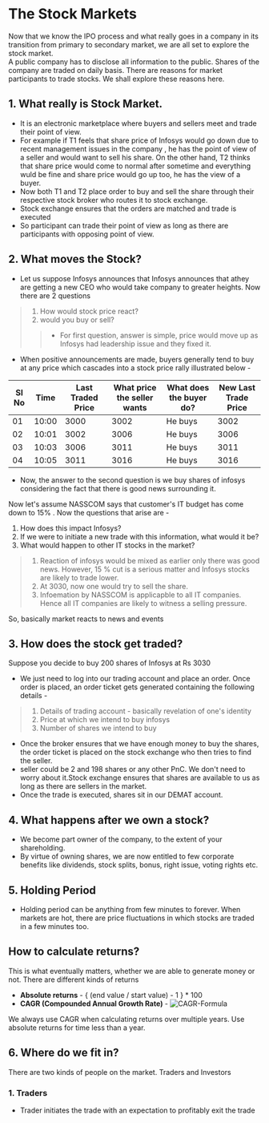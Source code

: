 # The Stock Markets

Now that we know the IPO process and what really goes in a company in its transition from primary to secondary market, we are all set to explore the stock market.
<br>
A public company has to disclose all information to the public. Shares of the company are traded on daily basis. There are reasons for market participants to trade stocks. We shall explore these reasons here.

## 1. What really is Stock Market.

* It is an electronic marketplace where buyers and sellers meet and trade their point of view.
* For example if T1 feels that share price of Infosys would go down due to recent management issues in the company , he has the point of view of a seller and would want to sell his share. On the other hand, T2 thinks that share price would come to normal after sometime and everything wuld be fine and share price would go up too, he has the view of a buyer.
* Now both T1 and T2 place order to buy and sell the share through their respective stock broker who routes it to stock exchange.
* Stock exchange ensures that the orders are matched and trade is executed
* So participant can trade their point of view as long as there are participants with opposing point of view.

## 2. What moves the Stock?

* Let us suppose Infosys announces that Infosys announces that athey are getting a new CEO who would take company to greater heights. Now there are 2 questions
> 1. How would stock price react?
> 2. would you buy or sell?
>> * For first question, answer is simple, price would move up as Infosys had leadership issue and they fixed it.
* When positive announcements are made, buyers generally tend to buy at any price which cascades into a stock price rally illustrated below - 

Sl No|	Time	|Last Traded Price|	What price the seller wants|	What does the buyer do?|	New Last Trade Price
----| ----| ----| ----| ----| ----|
01|	10:00	|3000|	3002|	He buys	|3002
02	|10:01	|3002	|3006|	He buys	|3006
03	|10:03	|3006	|3011|	He buys	|3011
04	|10:05	|3011	|3016|	He buys	|3016

* Now, the answer to the second question is we buy shares of infosys considering the fact that there is good news surrounding it.

Now let's assume NASSCOM says that customer's IT budget has come down to 15% . Now the questions that arise are - 

1. How does this impact Infosys?
2. If we were to initiate a new trade with this information, what would it be?
3. What would happen to other IT stocks in the market?

> 1. Reaction of infosys would be mixed as earlier only there was good news. However, 15 % cut is a serious matter and Infosys stocks are likely to trade lower.
> 2. At 3030, now one would try to sell the share.
> 3. Infoemation by NASSCOM is applicapble to all IT companies. Hence all IT companies are likely to witness a selling pressure.

So, basically market reacts to news and events

## 3. How does the stock get traded?

Suppose you decide to buy 200 shares of Infosys at Rs 3030

* We just need to log into our trading account and place an order. Once order is placed, an order ticket gets generated containing the following details - 
> 1. Details of trading account - basically revelation of one's identity
> 2. Price at which we intend to buy infosys
> 3. Number of shares we intend to buy
* Once the broker ensures that we have enough money to buy the shares, the order ticket is placed on the stock exchange who then tries to find the seller.
* seller could be 2 and 198 shares or any other PnC. We don't need to worry about it.Stock exchange ensures that shares are available to us as long as there are sellers in the market.
* Once the trade is executed, shares sit in our DEMAT account.

## 4. What happens after we own a stock?

* We become part owner of the company, to the extent of your shareholding.
* By virtue of owning shares, we are now entitled to few corporate benefits like dividends, stock splits, bonus, right issue, voting rights etc.

## 5. Holding Period

* Holding period can be anything from few minutes to forever. When markets are hot, there are price fluctuations in which stocks are traded in a few minutes too.

## How to calculate returns?

This is what eventually matters, whether we are able to generate money or not. There are different kinds of returns

* **Absolute returns**  - { (end value / start value) - 1 } * 100
* **CAGR (Compounded Annual Growth Rate)** - ![CAGR-Formula](https://user-images.githubusercontent.com/62146744/79003118-86b7cc00-7b6f-11ea-8c7f-82cbc4c85139.jpg)

We always use CAGR when calculating returns over multiple years. Use absolute returns for time less than a year.

## 6. Where do we fit in?

There are two kinds of people on the market. Traders and Investors

### 1. Traders

* Trader initiates the trade with an expectation to profitably exit the trade 















































